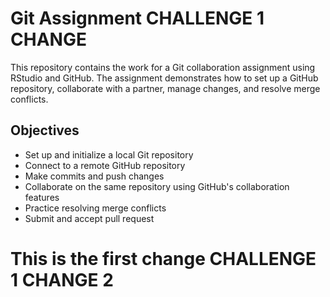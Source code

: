 # Git Assignment CHALLENGE 1 CHANGE

This repository contains the work for a Git collaboration assignment using RStudio and GitHub.
The assignment demonstrates how to set up a GitHub repository, collaborate with a partner, manage changes, and resolve merge conflicts.

## Objectives

- Set up and initialize a local Git repository
- Connect to a remote GitHub repository
- Make commits and push changes
- Collaborate on the same repository using GitHub's collaboration features
- Practice resolving merge conflicts
- Submit and accept pull request

# This is the first change CHALLENGE 1 CHANGE 2 
